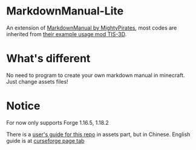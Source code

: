 # MarkdownManual-Lite
An extension of [MarkdownManual by MightyPirates](https://github.com/MightyPirates/MarkdownManual), most codes are inherited from [their example usage mod TIS-3D](https://github.com/MightyPirates/TIS-3D/tree/1.16-forge).

# What's different

No need to program to create your own markdown manual in minecraft. Just change assets files!

# Notice
For now only supports Forge 1.16.5, 1.18.2

There is a [user's guide for this repo](https://github.com/Yonma/MarkdownManual-Light/blob/main/src/main/resources/assets/manualwikimd/ManualWikiMD-1.1%E4%BD%BF%E7%94%A8%E6%89%8B%E5%86%8C.txt) in assets part, but in Chinese.
English guide is at [curseforge page tab](https://www.curseforge.com/minecraft/mc-mods/markdownmanual-lite/pages/how-to-use) 